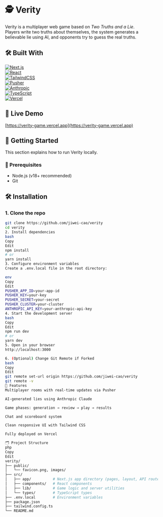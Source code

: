 # 🕵️ Verity

Verity is a multiplayer web game based on *Two Truths and a Lie*.  
Players write two truths about themselves, the system generates a believable lie using AI, and opponents try to guess the real truths.

## 🛠 Built With

[![Next.js](https://img.shields.io/badge/Next.js-000000?style=for-the-badge&logo=next.js&logoColor=white)](https://nextjs.org/)  
[![React](https://img.shields.io/badge/React-20232A?style=for-the-badge&logo=react&logoColor=61DAFB)](https://reactjs.org/)  
[![TailwindCSS](https://img.shields.io/badge/Tailwind_CSS-38B2AC?style=for-the-badge&logo=tailwind-css&logoColor=white)](https://tailwindcss.com/)  
[![Pusher](https://img.shields.io/badge/Pusher-5A2C84?style=for-the-badge&logo=pusher&logoColor=white)](https://pusher.com/)  
[![Anthropic](https://img.shields.io/badge/Claude_AI-Anthropic-000000?style=for-the-badge&logo=anthropic&logoColor=white)](https://www.anthropic.com/index/claude)  
[![TypeScript](https://img.shields.io/badge/TypeScript-3178C6?style=for-the-badge&logo=typescript&logoColor=white)](https://www.typescriptlang.org/)  
[![Vercel](https://img.shields.io/badge/Vercel-000000?style=for-the-badge&logo=vercel&logoColor=white)](https://vercel.com/)

## 🔗 Live Demo

[https://verity-game.vercel.app](https://verity-game.vercel.app)

## 🚀 Getting Started

This section explains how to run Verity locally.

### 🧰 Prerequisites

- Node.js (v18+ recommended)  
- Git  

## 🛠️ Installation

### 1. Clone the repo
```bash
git clone https://github.com/jiwei-cao/verity
cd verity
2. Install dependencies
bash
Copy
Edit
npm install
# or
yarn install
3. Configure environment variables
Create a .env.local file in the root directory:

env
Copy
Edit
PUSHER_APP_ID=your-app-id
PUSHER_KEY=your-key
PUSHER_SECRET=your-secret
PUSHER_CLUSTER=your-cluster
ANTHROPIC_API_KEY=your-anthropic-api-key
4. Start the development server
bash
Copy
Edit
npm run dev
# or
yarn dev
5. Open in your browser
http://localhost:3000

6. (Optional) Change Git Remote if Forked
bash
Copy
Edit
git remote set-url origin https://github.com/jiwei-cao/verity
git remote -v
🧪 Features
Multiplayer rooms with real-time updates via Pusher

AI-generated lies using Anthropic Claude

Game phases: generation → review → play → results

Chat and scoreboard system

Clean responsive UI with Tailwind CSS

Fully deployed on Vercel

🗂️ Project Structure
php
Copy
Edit
verity/
├── public/
│   └── favicon.png, images/
├── src/
│   ├── app/          # Next.js app directory (pages, layout, API routes)
│   ├── components/   # React components
│   ├── lib/          # Game logic and server utilities
│   └── types/        # TypeScript types
├── .env.local        # Environment variables
├── package.json
├── tailwind.config.ts
└── README.md
